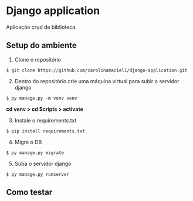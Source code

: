 # Django application
Aplicação crud de biblioteca.

## Setup do ambiente 
1. Clone o repositório 

``` 
$ git clone https://github.com/carolinamaciel1/django-application.git
```

2. Dentro do repositório crie uma máquina virtual para subir o servidor django 

```
$ py manage.py -m venv venv
```
**cd venv > cd Scripts > activate**


3. Instale o requirements.txt

```
$ pip install requirements.txt
```

4. Migre o DB

```
$ py manage.py migrate
```

5. Suba o servidor django
```
$ py manage.py runserver
```

## Como testar
